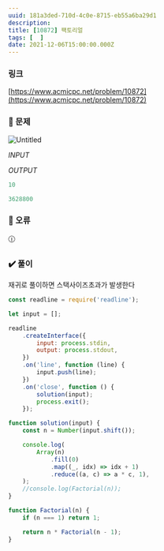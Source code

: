 ```yaml
---
uuid: 181a3ded-710d-4c0e-8715-eb55a6ba29d1
description: 
title: [10872] 팩토리얼
tags: [  ]
date: 2021-12-06T15:00:00.000Z
---
```








### 링크

[https://www.acmicpc.net/problem/10872](https://www.acmicpc.net/problem/10872)

### 📝 문제

![Untitled](https://vault-r2.dorage.io/181a3ded-710d-4c0e-8715-eb55a6ba29d1/untitled.png)

*INPUT*

*OUTPUT*

```jsx
10
```

```jsx
3628800
```

### 🚨 오류

<aside>
🕧

</aside>

### ✔️ 풀이

재귀로 풀이하면 스택사이즈초과가 발생한다

```jsx
const readline = require('readline');

let input = [];

readline
    .createInterface({
        input: process.stdin,
        output: process.stdout,
    })
    .on('line', function (line) {
        input.push(line);
    })
    .on('close', function () {
        solution(input);
        process.exit();
    });

function solution(input) {
    const n = Number(input.shift());

    console.log(
        Array(n)
            .fill(0)
            .map((_, idx) => idx + 1)
            .reduce((a, c) => a * c, 1),
    );
    //console.log(Factorial(n));
}

function Factorial(n) {
    if (n === 1) return 1;

    return n * Factorial(n - 1);
}
```